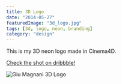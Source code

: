 ```yaml
---
title: 3D Logo
date: "2014-05-27"
featuredImage: "3d_logo.jpg"
tags: [3d, logo, neon, branding]
category: "design"
---
```


This is my 3D neon logo made in Cinema4D.

[Check the shot on dribbble!](https://dribbble.com/shots/3763631-Hi-dribbble)

![Giu Magnani 3D Logo](https://cdn.dribbble.com/users/400054/screenshots/3763631/giu_dribbble.jpg)